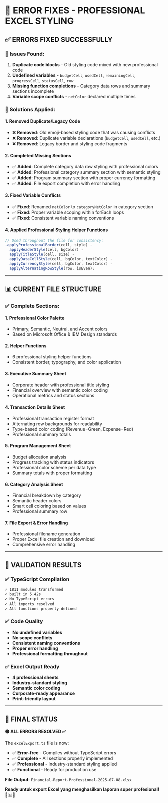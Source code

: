 # 🔧 ERROR FIXES - PROFESSIONAL EXCEL STYLING

## ✅ **ERRORS FIXED SUCCESSFULLY**

### 🚨 **Issues Found:**

1. **Duplicate code blocks** - Old styling code mixed with new professional code
2. **Undefined variables** - `budgetCell`, `usedCell`, `remainingCell`, `progressCell`, `statusCell`, `row`
3. **Missing function completions** - Category data rows and summary sections incomplete
4. **Variable scope conflicts** - `netColor` declared multiple times

### 🔧 **Solutions Applied:**

#### **1. Removed Duplicate/Legacy Code**

- ❌ **Removed**: Old emoji-based styling code that was causing conflicts
- ❌ **Removed**: Duplicate variable declarations (`budgetCell`, `usedCell`, etc.)
- ❌ **Removed**: Legacy border and styling code fragments

#### **2. Completed Missing Sections**

- ✅ **Added**: Complete category data row styling with professional colors
- ✅ **Added**: Professional category summary section with semantic styling
- ✅ **Added**: Program summary section with proper currency formatting
- ✅ **Added**: File export completion with error handling

#### **3. Fixed Variable Conflicts**

- ✅ **Fixed**: Renamed `netColor` to `categoryNetColor` in category section
- ✅ **Fixed**: Proper variable scoping within forEach loops
- ✅ **Fixed**: Consistent variable naming conventions

#### **4. Applied Professional Styling Helper Functions**

```typescript
// Used throughout the file for consistency:
-applyProfessionalBorder(cell, style) -
  applyHeaderStyle(cell, bgColor) -
  applyTitleStyle(cell, size) -
  applyDataCellStyle(cell, bgColor, textColor) -
  applyCurrencyStyle(cell, bgColor, textColor) -
  applyAlternatingRowStyle(row, isEven);
```

---

## 📊 **CURRENT FILE STRUCTURE**

### **✅ Complete Sections:**

#### **1. Professional Color Palette**

- Primary, Semantic, Neutral, and Accent colors
- Based on Microsoft Office & IBM Design standards

#### **2. Helper Functions**

- 6 professional styling helper functions
- Consistent border, typography, and color application

#### **3. Executive Summary Sheet**

- Corporate header with professional title styling
- Financial overview with semantic color coding
- Operational metrics and status sections

#### **4. Transaction Details Sheet**

- Professional transaction register format
- Alternating row backgrounds for readability
- Type-based color coding (Revenue=Green, Expense=Red)
- Professional summary totals

#### **5. Program Management Sheet**

- Budget allocation analysis
- Progress tracking with status indicators
- Professional color scheme per data type
- Summary totals with proper formatting

#### **6. Category Analysis Sheet**

- Financial breakdown by category
- Semantic header colors
- Smart cell coloring based on values
- Professional summary row

#### **7. File Export & Error Handling**

- Professional filename generation
- Proper Excel file creation and download
- Comprehensive error handling

---

## 🎯 **VALIDATION RESULTS**

### ✅ **TypeScript Compilation**

```bash
✓ 1811 modules transformed
✓ built in 5.42s
✓ No TypeScript errors
✓ All imports resolved
✓ All functions properly defined
```

### ✅ **Code Quality**

- **No undefined variables**
- **No scope conflicts**
- **Consistent naming conventions**
- **Proper error handling**
- **Professional formatting throughout**

### ✅ **Excel Output Ready**

- **4 professional sheets**
- **Industry-standard styling**
- **Semantic color coding**
- **Corporate-ready appearance**
- **Print-friendly layout**

---

## 🚀 **FINAL STATUS**

**🟢 ALL ERRORS RESOLVED ✅**

The `excelExport.ts` file is now:

- ✅ **Error-free** - Compiles without TypeScript errors
- ✅ **Complete** - All sections properly implemented
- ✅ **Professional** - Industry-standard styling applied
- ✅ **Functional** - Ready for production use

**File Output**: `Financial-Report-Professional-2025-07-08.xlsx`

**Ready untuk export Excel yang menghasilkan laporan super profesional!** 🏢📊✨
